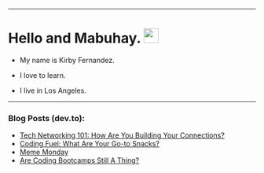 
<img src="https://komarev.com/ghpvc/?username=kirbygit&style=flat-square&color=blue" alt=""/>

---
<h1>
  Hello and Mabuhay.
  <img src="https://media.giphy.com/media/hvRJCLFzcasrR4ia7z/giphy.gif" width="30px"/>
</h1>

- My name is Kirby Fernandez.

- I love to learn.

- I live in Los Angeles.

---

### Blog Posts (dev.to):
<!-- BLOG-POST-LIST:START -->
- [Tech Networking 101: How Are You Building Your Connections?](https://dev.to/codenewbieteam/tech-networking-101-how-are-you-building-your-connections-1ik2)
- [Coding Fuel: What Are Your Go-to Snacks?](https://dev.to/codenewbieteam/coding-fuel-what-are-your-go-to-snacks-44he)
- [Meme Monday](https://dev.to/ben/meme-monday-34ka)
- [Are Coding Bootcamps Still A Thing?](https://dev.to/codenewbieteam/are-coding-bootcamps-still-a-thing-1jde)
<!-- BLOG-POST-LIST:END -->
